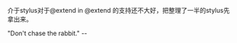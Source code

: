 介于stylus对于@extend in @extend 的支持还不大好，把整理了一半的stylus先拿出来。

"Don't chase the rabbit."  -- <Pacific Rim>
